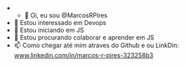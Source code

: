 - - 👋 Oi, eu sou @MarcosRPires
- 👀 Estou interessado em Devops
- 🌱 Estou iniciando em JS
- 💞️ Estou procurando colaborar e aprender em JS
- 📫 Como chegar até mim atraves do Github e ou LinkDin: www.linkedin.com/in/marcos-r-pires-323258b3

<!---
MarcosRPires/MarcosRPires is a ✨ special ✨ repository because its `README.md` (this file) appears on your GitHub profile.
You can click the Preview link to take a look at your changes.
--->
